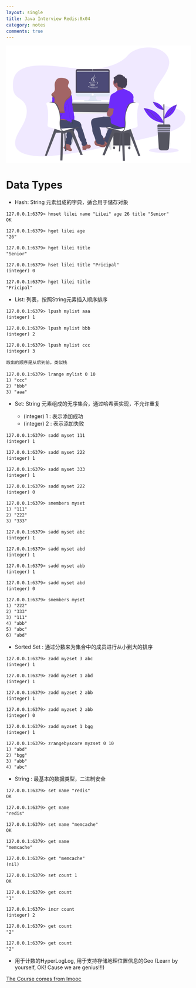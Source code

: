 ```yaml
---
layout: single
title: Java Interview Redis:0x04
category: notes
comments: true
---
```

![](../../assets/images/JavaInterview.png)

# Data Types
- Hash: String 元素组成的字典，适合用于储存对象
```
127.0.0.1:6379> hmset lilei name "LiLei" age 26 title "Senior"
OK
```
```
127.0.0.1:6379> hget lilei age
"26"
```
```
127.0.0.1:6379> hget lilei title
"Senior"
```
```
127.0.0.1:6379> hset lilei title "Pricipal"
(integer) 0
```
```
127.0.0.1:6379> hget lilei title
"Pricipal"
```

- List: 列表，按照String元素插入顺序排序

```
127.0.0.1:6379> lpush mylist aaa
(integer) 1
```
```
127.0.0.1:6379> lpush mylist bbb
(integer) 2
```
```
127.0.0.1:6379> lpush mylist ccc
(integer) 3
```
```
取出的顺序是从后到前，类似栈

127.0.0.1:6379> lrange mylist 0 10
1) "ccc"
2) "bbb"
3) "aaa"
```

- Set: String 元素组成的无序集合，通过哈希表实现，不允许重复

    - (integer) 1 : 表示添加成功
    - (integer) 2 : 表示添加失败



```
127.0.0.1:6379> sadd myset 111
(integer) 1
```
```
127.0.0.1:6379> sadd myset 222
(integer) 1
```
```
127.0.0.1:6379> sadd myset 333
(integer) 1
```
```
127.0.0.1:6379> sadd myset 222
(integer) 0
```
```
127.0.0.1:6379> smembers myset
1) "111"
2) "222"
3) "333"
```
```
127.0.0.1:6379> sadd myset abc
(integer) 1
```
```
127.0.0.1:6379> sadd myset abd
(integer) 1
```
```
127.0.0.1:6379> sadd myset abb
(integer) 1
```
```
127.0.0.1:6379> sadd myset abd
(integer) 0
```
```
127.0.0.1:6379> smembers myset
1) "222"
2) "333"
3) "111"
4) "abb"
5) "abc"
6) "abd"
```

- Sorted Set : 通过分数来为集合中的成员进行从小到大的排序

```
127.0.0.1:6379> zadd myzset 3 abc
(integer) 1
```
```
127.0.0.1:6379> zadd myzset 1 abd
(integer) 1
```
```
127.0.0.1:6379> zadd myzset 2 abb
(integer) 1
```
```
127.0.0.1:6379> zadd myzset 2 abb
(integer) 0
```
```
127.0.0.1:6379> zadd myzset 1 bgg
(integer) 1
```
```
127.0.0.1:6379> zrangebyscore myzset 0 10
1) "abd"
2) "bgg"
3) "abb"
4) "abc"
```

- String : 最基本的数据类型，二进制安全

```
127.0.0.1:6379> set name "redis"
OK
```
```
127.0.0.1:6379> get name
"redis"
```
```
127.0.0.1:6379> set name "memcache"
OK
```
```
127.0.0.1:6379> get name
"memcache"
```
```
127.0.0.1:6379> get "memcache"
(nil)
```
```
127.0.0.1:6379> set count 1
OK
```
```
127.0.0.1:6379> get count
"1"
```
```
127.0.0.1:6379> incr count
(integer) 2
```
```
127.0.0.1:6379> get count
"2"
```
```
127.0.0.1:6379> get count
"2"
```

- 用于计数的HyperLogLog, 用于支持存储地理位置信息的Geo (Learn by yourself, OK!
  Cause we are genius!!!)



[The Course comes from Imooc](https://coding.imooc.com/class/303.html)
